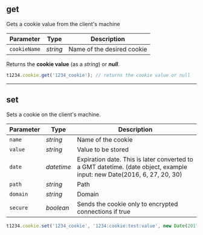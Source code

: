 ## get

Gets a cookie value from the client's machine

Parameter | Type | Description
--- | --- | ---
`cookieName` | *string* | Name of the desired cookie

Returns the **cookie value** (as a *string*) or ***null***.

```javascript
t1234.cookie.get('1234_cookie'); // returns the cookie value or null
```

---

## set

Sets a cookie on the client's machine.

Parameter | Type | Description
--- | --- | ---
`name` | *string* | Name of the cookie
`value` | *string* | Value to be stored
`date` | *datetime* | Expiration date. This is later converted to a GMT datetime. (date object, example input: new Date(2016, 6, 27, 20, 30)
`path` | *string* | Path
`domain` | *string* | Domain
`secure` | *boolean* | Sends the cookie only to encrypted connections if true

```javascript
t1234.cookie.set('1234_cookie', '1234:cookie:test:value', new Date(2017, 6, 27, 20, 30), '/', 'dell.com');
```
